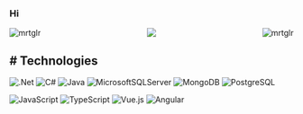 ### Hi
<p align="center">
<img src="https://media.giphy.com/media/zDuStFVpRJIZ2/giphy.gif"
</p>

  
  
<img align="left" src="https://github-readme-stats.vercel.app/api/top-langs?username=mrtglr&show_icons=true&theme=tokyonight&layout=compact" alt="mrtglr" />
  
  
  
<img align="right" src="https://github-readme-stats.vercel.app/api?username=mrtglr&show_icons=true&theme=tokyonight&layout=compact" alt="mrtglr" />


## #  Technologies
  
![.Net](https://img.shields.io/badge/.NET-5C2D91?style=flat-square&logo=.net&logoColor=white)
![C#](https://img.shields.io/badge/c%23-%23239120.svg?style=flat-square&logo=c-sharp&logoColor=white)
![Java](https://img.shields.io/badge/-java-E34A86?style=flat-square&logo=java)
![MicrosoftSQLServer](https://img.shields.io/badge/Microsoft%20SQL%20Sever-CC2927?style=flat-square&logo=microsoft%20sql%20server&logoColor=white)
![MongoDB](https://img.shields.io/badge/-MongoDB-black?style=flat-square&logo=mongodb)
![PostgreSQL](https://img.shields.io/badge/-PostgreSQL-336791?style=flat-square&logo=postgresql)
  
![JavaScript](https://img.shields.io/badge/-JavaScript-black?style=flat-square&logo=javascript)
![TypeScript](https://img.shields.io/badge/-TypeScript-007ACC?style=flat-square&logo=typescript)
![Vue.js](https://img.shields.io/badge/vuejs-%2335495e.svg?style=flat-square&logo=vuedotjs&logoColor=%234FC08D)
![Angular](https://img.shields.io/badge/angular-%23DD0031.svg?style=flat-square&logo=angular&logoColor=white)


